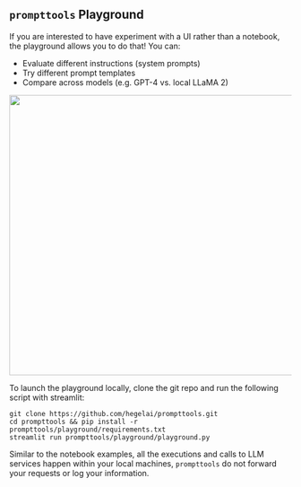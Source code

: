 ## `prompttools` Playground

If you are interested to have experiment with a UI rather than a notebook, the playground allows you to do that!
You can:
- Evaluate different instructions (system prompts)
- Try different prompt templates
- Compare across models (e.g. GPT-4 vs. local LLaMA 2)

<p align="center">
  <img src="../../img/playground.gif" width="1000" height="500">
</p>

To launch the playground locally, clone the git repo and run the following script with streamlit:

```
git clone https://github.com/hegelai/prompttools.git
cd prompttools && pip install -r prompttools/playground/requirements.txt
streamlit run prompttools/playground/playground.py
```

Similar to the notebook examples, all the executions and calls to LLM services happen within your local machines,
`prompttools` do not forward your requests or log your information.
